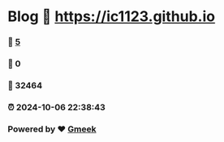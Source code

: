 # Blog :link: https://ic1123.github.io 
### :page_facing_up: [5](https://ic1123.github.io/tag.html) 
### :speech_balloon: 0 
### :hibiscus: 32464 
### :alarm_clock: 2024-10-06 22:38:43 
### Powered by :heart: [Gmeek](https://github.com/Meekdai/Gmeek)
